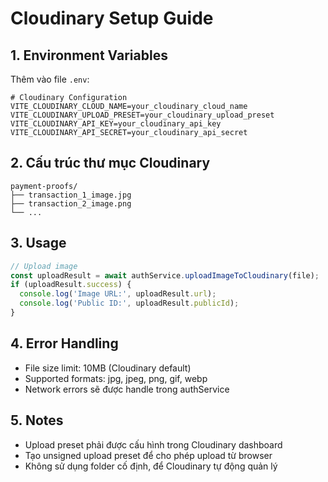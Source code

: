 # Cloudinary Setup Guide

## 1. Environment Variables

Thêm vào file `.env`:

```env
# Cloudinary Configuration
VITE_CLOUDINARY_CLOUD_NAME=your_cloudinary_cloud_name
VITE_CLOUDINARY_UPLOAD_PRESET=your_cloudinary_upload_preset
VITE_CLOUDINARY_API_KEY=your_cloudinary_api_key
VITE_CLOUDINARY_API_SECRET=your_cloudinary_api_secret
```

## 2. Cấu trúc thư mục Cloudinary

```
payment-proofs/
├── transaction_1_image.jpg
├── transaction_2_image.png
└── ...
```

## 3. Usage

```javascript
// Upload image
const uploadResult = await authService.uploadImageToCloudinary(file);
if (uploadResult.success) {
  console.log('Image URL:', uploadResult.url);
  console.log('Public ID:', uploadResult.publicId);
}
```

## 4. Error Handling

- File size limit: 10MB (Cloudinary default)
- Supported formats: jpg, jpeg, png, gif, webp
- Network errors sẽ được handle trong authService

## 5. Notes

- Upload preset phải được cấu hình trong Cloudinary dashboard
- Tạo unsigned upload preset để cho phép upload từ browser
- Không sử dụng folder cố định, để Cloudinary tự động quản lý